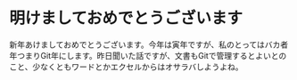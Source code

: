 # 明けましておめでとうございます
新年あけましておめでとうございます。今年は寅年ですが、私のとってはバカ者年つまりGit年にします。昨日聞いた話ですが、文書もGitで管理するとよいとのこと、少なくともワードとかエクセルからはオサラバしようよね。